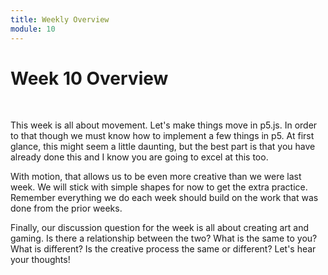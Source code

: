 ```yaml
---
title: Weekly Overview
module: 10
---
```


# Week 10 Overview <br />


<br />

This week is all about movement.  Let's make things move in p5.js.  In order to that though we must know how to implement a few things in p5.  At first glance, this might seem a little daunting, but the best part is that you have already done this and I know you are going to excel at this too.

With motion, that allows us to be even more creative than we were last week.  We will stick with simple shapes for now to get the extra practice.  Remember everything we do each week should build on the work that was done from the prior weeks.

Finally, our discussion question for the week is all about creating art and gaming.  Is there a relationship between the two? What is the same to you?  What is different?  Is the creative process the same or different? Let's hear your thoughts!  